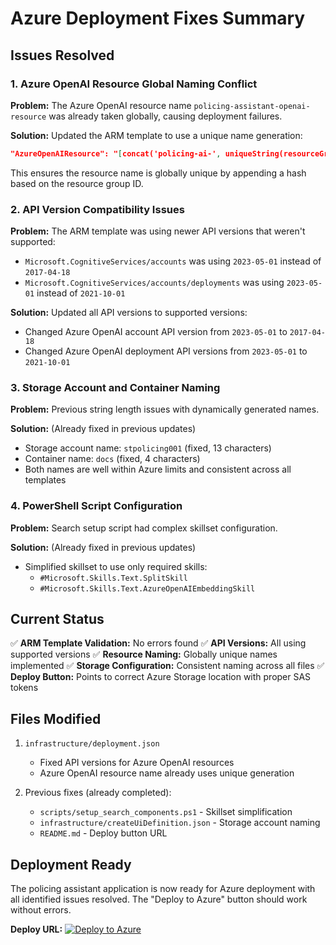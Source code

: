 # Azure Deployment Fixes Summary

## Issues Resolved

### 1. Azure OpenAI Resource Global Naming Conflict
**Problem:** The Azure OpenAI resource name `policing-assistant-openai-resource` was already taken globally, causing deployment failures.

**Solution:** Updated the ARM template to use a unique name generation:
```json
"AzureOpenAIResource": "[concat('policing-ai-', uniqueString(resourceGroup().id))]"
```

This ensures the resource name is globally unique by appending a hash based on the resource group ID.

### 2. API Version Compatibility Issues
**Problem:** The ARM template was using newer API versions that weren't supported:
- `Microsoft.CognitiveServices/accounts` was using `2023-05-01` instead of `2017-04-18`
- `Microsoft.CognitiveServices/accounts/deployments` was using `2023-05-01` instead of `2021-10-01`

**Solution:** Updated all API versions to supported versions:
- Changed Azure OpenAI account API version from `2023-05-01` to `2017-04-18`
- Changed Azure OpenAI deployment API versions from `2023-05-01` to `2021-10-01`

### 3. Storage Account and Container Naming
**Problem:** Previous string length issues with dynamically generated names.

**Solution:** (Already fixed in previous updates)
- Storage account name: `stpolicing001` (fixed, 13 characters)
- Container name: `docs` (fixed, 4 characters)
- Both names are well within Azure limits and consistent across all templates

### 4. PowerShell Script Configuration
**Problem:** Search setup script had complex skillset configuration.

**Solution:** (Already fixed in previous updates)
- Simplified skillset to use only required skills:
  - `#Microsoft.Skills.Text.SplitSkill`
  - `#Microsoft.Skills.Text.AzureOpenAIEmbeddingSkill`

## Current Status

✅ **ARM Template Validation:** No errors found
✅ **API Versions:** All using supported versions
✅ **Resource Naming:** Globally unique names implemented
✅ **Storage Configuration:** Consistent naming across all files
✅ **Deploy Button:** Points to correct Azure Storage location with proper SAS tokens

## Files Modified

1. `infrastructure/deployment.json`
   - Fixed API versions for Azure OpenAI resources
   - Azure OpenAI resource name already uses unique generation

2. Previous fixes (already completed):
   - `scripts/setup_search_components.ps1` - Skillset simplification
   - `infrastructure/createUiDefinition.json` - Storage account naming
   - `README.md` - Deploy button URL

## Deployment Ready

The policing assistant application is now ready for Azure deployment with all identified issues resolved. The "Deploy to Azure" button should work without errors.

**Deploy URL:** 
[![Deploy to Azure](https://aka.ms/deploytoazurebutton)](https://portal.azure.com/#create/Microsoft.Template/uri/https%3A%2F%2Fstbtpukssandopenai.blob.core.windows.net%2Fpolicing-assistant-azure-deployment-template%2Fdeployment.json%3Fsp%3Dr%26st%3D2025-06-19T11%3A57%3A11Z%26se%3D2026-06-19T19%3A57%3A11Z%26spr%3Dhttps%26sv%3D2024-11-04%26sr%3Dc%26sig%3DQZ4ZQi9NqinJzhSNH69n9%252Fv9geabtrlXDaf86blN848%253D/createUIDefinitionUri/https%3A%2F%2Fstbtpukssandopenai.blob.core.windows.net%2Fpolicing-assistant-azure-deployment-template%2FcreateUiDefinition.json%3Fsp%3Dr%26st%3D2025-06-19T11%3A57%3A11Z%26se%3D2026-06-19T19%3A57%3A11Z%26spr%3Dhttps%26sv%3D2024-11-04%26sr%3Dc%26sig%3DQZ4ZQi9NqinJzhSNH69n9%252Fv9geabtrlXDaf86blN848%253D)
